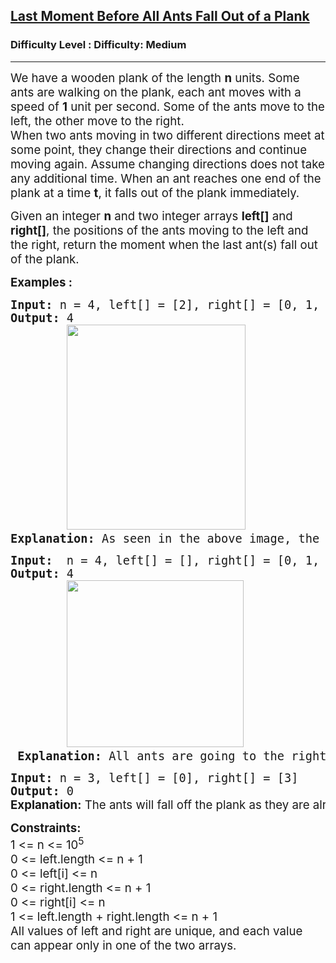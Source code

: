 <h2><a href="https://www.geeksforgeeks.org/problems/last-moment-before-all-ants-fall-out-of-a-plank/1?page=1&difficulty=Medium&status=unsolved&sortBy=accuracy">Last Moment Before All Ants Fall Out of a Plank</a></h2><h3>Difficulty Level : Difficulty: Medium</h3><hr><div class="problems_problem_content__Xm_eO"><p><span style="font-size: 14pt;">We have a wooden plank of the length <strong>n</strong> units. Some ants are walking on the plank, each ant moves with a speed of <strong>1</strong> unit per second. Some of the ants move to the left, the other move to the right. <br>When two ants moving in two different directions meet at some point, they change their directions and continue moving again. Assume changing directions does not take any additional time. When an ant reaches one end of the plank at a time <strong>t</strong>, it falls out of the plank immediately.</span></p>
<p><span style="font-size: 14pt;">Given an integer <strong>n</strong> and two integer arrays <strong>left[]</strong> and <strong>right[]</strong>, the positions of the ants moving to the left and the right, return the moment when the last ant(s) fall out of the plank.</span></p>
<p><span style="font-size: 14pt;"><strong>Examples :</strong></span></p>
<pre><span style="font-size: 14pt;"><strong>Input: </strong>n = 4, left[] = [2], right[] = [0, 1, 3]<br><strong>Output:</strong> 4<br>        <img src="https://media.geeksforgeeks.org/img-practice/prod/addEditProblem/878151/Web/Other/blobid0_1730198301.jpg" width="286" height="328"><br><strong>Explanation: </strong>As seen in the above image, the last ant falls off the plank at t = 4.</span></pre>
<pre><span style="font-size: 14pt;"><strong>Input:</strong>  n = 4, left[] = [], right[] = [0, 1, 2, 3, 4]
<strong>Output: </strong>4<strong><br></strong> &nbsp; &nbsp; &nbsp; &nbsp;<img src="https://media.geeksforgeeks.org/img-practice/prod/addEditProblem/878151/Web/Other/blobid0_1730198642.jpg" width="283" height="267"><br> <strong>Explanation:</strong> All ants are going to the right, the ant at index 0 needs 7 seconds to fall.<br></span></pre>
<pre><span style="font-size: 14pt;"><strong>Input:</strong> n = 3, left[] = [0], right[] = [3]
<strong>Output:</strong> 0<br><strong style="font-family: -apple-system, BlinkMacSystemFont, 'Segoe UI', Roboto, Oxygen, Ubuntu, Cantarell, 'Open Sans', 'Helvetica Neue', sans-serif;">Explanation:</strong><span style="font-family: -apple-system, BlinkMacSystemFont, 'Segoe UI', Roboto, Oxygen, Ubuntu, Cantarell, 'Open Sans', 'Helvetica Neue', sans-serif;"> </span><span style="font-family: -apple-system, system-ui, Segoe UI, Roboto, Oxygen, Ubuntu, Cantarell, Open Sans, Helvetica Neue, sans-serif;">The ants will fall off the plank as they are already on the end of the plank.</span></span></pre>
<p><span style="font-size: 14pt;"><strong>Constraints:<br></strong>1 &lt;= n &lt;= 10<sup>5<br></sup><span style="font-family: -apple-system, BlinkMacSystemFont, 'Segoe UI', Roboto, Oxygen, Ubuntu, Cantarell, 'Open Sans', 'Helvetica Neue', sans-serif;">0 &lt;= left.length &lt;= n + 1<br></span><span style="font-family: -apple-system, BlinkMacSystemFont, 'Segoe UI', Roboto, Oxygen, Ubuntu, Cantarell, 'Open Sans', 'Helvetica Neue', sans-serif;">0 &lt;= left[i] &lt;= n<br></span><span style="font-family: -apple-system, BlinkMacSystemFont, 'Segoe UI', Roboto, Oxygen, Ubuntu, Cantarell, 'Open Sans', 'Helvetica Neue', sans-serif;">0 &lt;= right.length &lt;= n + 1<br></span><span style="font-family: -apple-system, BlinkMacSystemFont, 'Segoe UI', Roboto, Oxygen, Ubuntu, Cantarell, 'Open Sans', 'Helvetica Neue', sans-serif;">0 &lt;= right[i] &lt;= n<br></span><span style="font-family: -apple-system, BlinkMacSystemFont, 'Segoe UI', Roboto, Oxygen, Ubuntu, Cantarell, 'Open Sans', 'Helvetica Neue', sans-serif;">1 &lt;= left.length + right.length &lt;= n + 1<br></span><span style="font-family: -apple-system, BlinkMacSystemFont, 'Segoe UI', Roboto, Oxygen, Ubuntu, Cantarell, 'Open Sans', 'Helvetica Neue', sans-serif;">All values of left and right are unique, and each value can appear only in one of the two arrays.</span></span></p></div>